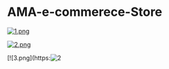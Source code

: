 # AMA-e-commerece-Store

[![1.png](https://i.postimg.cc/7Y3shZdD/1.png)](https://postimg.cc/YhSfyMty)

<!-- [![2.png](https://i.postimg.cc/2ywWpM9p/2.png)](https://postimg.cc/K31jBqyQ) -->
[![2.png](https://i.postimg.cc/2ywWpM9p/2.png)](https://postimg.cc/K31jBqyQ)



[![3.png](https:![2](https://user-images.githubusercontent.com/83126069/213188197-19b54ab0-7ed1-4316-82ee-363ac52894b5.png)


<!-- [![4.png](https://i.postimg.cc/VNqLHMHp/4.png)](https://postimg.cc/d70Yh7Fj) -->


